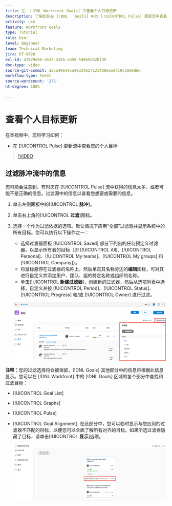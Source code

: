 ```yaml
---
title: 在  [!DNL Workfront Goals] 中查看个人目标更新
description: 了解如何在 [!DNL   Goals] 中的 [!UICONTROL Pulse] 更新流中查看您的个人目标。
activity: use
feature: Workfront Goals
type: Tutorial
role: User
level: Beginner
team: Technical Marketing
jira: KT-8928
exl-id: 47029e66-a533-4165-a458-54665d82bfd9
doc-type: video
source-git-commit: a25a49e59ca483246271214886ea4dc9c10e8d66
workflow-type: tm+mt
source-wordcount: '275'
ht-degree: 100%

---
```


# 查看个人目标更新

在本视频中，您将学习如何：

* 在 [!UICONTROL Pulse] 更新流中查看您的个人目标

>[!VIDEO](https://video.tv.adobe.com/v/335200/?quality=12&learn=on)

## 过滤脉冲流中的信息

您可能会注意到，有时您在 [!UICONTROL Pulse] 流中获得的信息太多，或者可能不是正确的信息。过滤源中的信息以查看您想要或需要的信息。

1. 单击左侧面板中的&#x200B;[!UICONTROL **脉冲**]。
1. 单击右上角的&#x200B;[!UICONTROL **过滤**]&#x200B;图标。
1. 选择一个作为过滤依据的选项。默认情况下应用“全部”过滤器并显示系统中的所有目标。您可以执行以下操作之一：

   * 选择过滤器面板 [!UICONTROL Saved] 部分下列出的任何预定义过滤器，以显示所有者的目标（即 [!UICONTROL All]、[!UICONTROL Personal]、[!UICONTROL My teams]、[!UICONTROL My groups] 和 [!UICONTROL Company]）。
   * 将鼠标悬停在过滤器的名称上，然后单击其名称旁边的&#x200B;**编辑**&#x200B;图标，可对其进行自定义并添加用户、团队、组的特定名称或组织的名称。
   * 单击&#x200B;[!UICONTROL **新建过滤器**]，创建新的过滤器，然后从选项列表中选择，自定义并按 [!UICONTROL Period]、[!UICONTROL Status]、[!UICONTROL Progress] 和/或 [!UICONTROL Owner] 进行过滤。

   ![图像：[!UICONTROL Filters] 面板，位于 [!DNL Workfront Goals]](assets/18-workfront-goals-pulse-stream.png)

**注释：**&#x200B;您的过滤选择将会被保留，[!DNL Goals] 其他部分中的信息将根据此信息显示。您可以在 [!DNL Workfront] 中的 [!DNL Goals] 区域的各个部分中查找和过滤目标：

* [!UICONTROL Goal List]
* [!UICONTROL Graphs]
* [!UICONTROL Pulse]
* [!UICONTROL Goal Alignment]. 在此部分中，您可以临时显示与您应用的过滤器不匹配的目标，以便您可以全面了解所有对齐的目标。如果所选过滤器隐藏了目标，请单击&#x200B;[!UICONTROL **显示**]&#x200B;选项。

  ![](assets/19-workfront-goals-filter-show-it.png)
